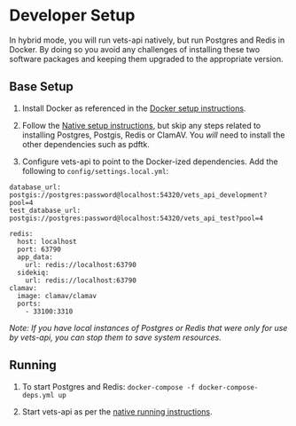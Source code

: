 # Developer Setup

In hybrid mode, you will run vets-api natively, but run Postgres and Redis in Docker. By doing so you avoid any challenges of installing these two software packages and keeping them upgraded to the appropriate version.



## Base Setup

1. Install Docker as referenced in the [Docker setup instructions](docker.md).

1. Follow the [Native setup instructions](native.md), but skip any steps related to installing Postgres, Postgis, Redis or ClamAV. You *will* need to install the other dependencies such as pdftk.

1. Configure vets-api to point to the Docker-ized dependencies. Add the following to `config/settings.local.yml`:

```
database_url: postgis://postgres:password@localhost:54320/vets_api_development?pool=4
test_database_url: postgis://postgres:password@localhost:54320/vets_api_test?pool=4

redis:
  host: localhost
  port: 63790
  app_data:
    url: redis://localhost:63790
  sidekiq:
    url: redis://localhost:63790
clamav:
  image: clamav/clamav
  ports:
    - 33100:3310    
```

*Note: If you have local instances of Postgres or Redis that were only for use by vets-api, you can stop them to save system resources.*

## Running

1. To start Postgres and Redis: `docker-compose -f docker-compose-deps.yml up`

1. Start vets-api as per the [native running instructions](running_natively.md).
